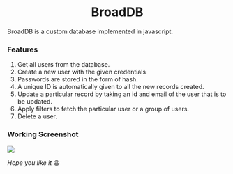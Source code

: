 <h1 align="center">BroadDB</h1>

BroadDB is a custom database implemented in javascript.

### Features
1. Get all users from the database.
2. Create a new user with the given credentials
3. Passwords are stored in the form of hash.
4. A unique ID is automatically given to all the new records created.
5. Update a particular record by taking an id and email of the user that is to be updated.
6. Apply filters to fetch the particular user or a group of users.
7. Delete a user.

### Working Screenshot
<img src="./BroadDB.gif" />

*Hope you like it* 😃
